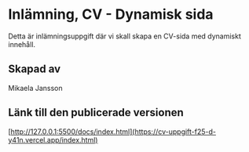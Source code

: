 # Inlämning, CV - Dynamisk sida

Detta är inlämningsuppgift där vi skall skapa en CV-sida med dynamiskt innehåll.

## Skapad av

Mikaela Jansson

## Länk till den publicerade versionen

[http://127.0.0.1:5500/docs/index.html](https://cv-uppgift-f25-d-y41n.vercel.app/index.html)
